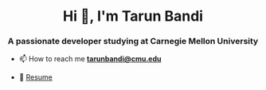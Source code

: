 <h1 align="center">Hi 👋, I'm Tarun Bandi</h1>
<h3 align="center">A passionate developer studying at Carnegie Mellon University</h3>

<div>
  
- 📫 How to reach me **tarunbandi@cmu.edu**

- 📄 [Resume](./Tarun's_Resume.pdf)

</div>








